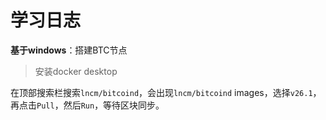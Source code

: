 # 学习日志

**基于windows**：搭建BTC节点

> 安装docker desktop

在顶部搜索栏搜索`lncm/bitcoind`，会出现`lncm/bitcoind` images，选择`v26.1`，再点击`Pull`，然后`Run`，等待区块同步。
